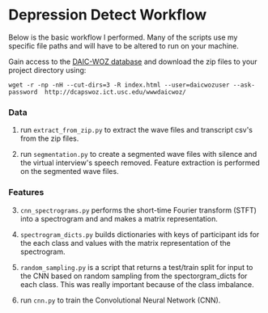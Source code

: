 # Depression Detect Workflow

Below is the basic workflow I performed. Many of the scripts use my specific file paths and will have to be altered to run on your machine.

Gain access to the [DAIC-WOZ database](http://dcapswoz.ict.usc.edu/) and download the zip files to your project directory using:

```shell
wget -r -np -nH --cut-dirs=3 -R index.html --user=daicwozuser --ask-password  http://dcapswoz.ict.usc.edu/wwwdaicwoz/
```

### Data
1. run `extract_from_zip.py` to extract the wave files and transcript csv's from the zip files.

2. run `segmentation.py` to create a segmented wave files with silence and the virtual interview's speech removed. Feature extraction is performed on the segmented wave files.

### Features
3. `cnn_spectrograms.py` performs the short-time Fourier transform (STFT) into a spectrogram and and makes a matrix representation.

4. `spectrogram_dicts.py` builds dictionaries with keys of participant ids for the each class and values with the matrix representation of the spectrogram.

5. `random_sampling.py` is a script that returns a test/train split for input to the CNN based on random sampling from the spectorgram_dicts for each class. This was really important because of the class imbalance.

6. run `cnn.py` to train the Convolutional Neural Network (CNN).
